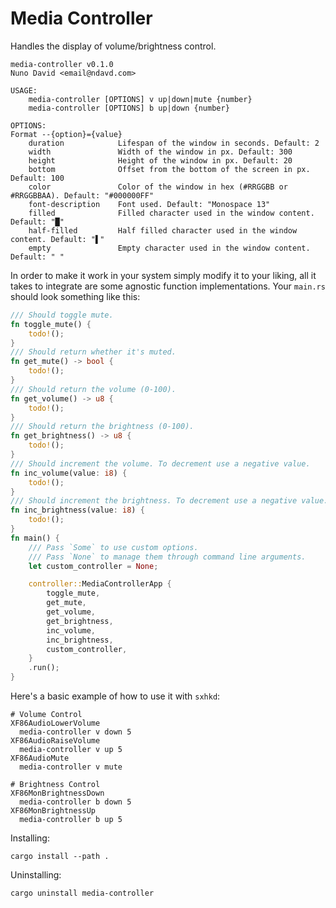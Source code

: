 # Media Controller

Handles the display of volume/brightness control.

```
media-controller v0.1.0
Nuno David <email@ndavd.com>

USAGE:
    media-controller [OPTIONS] v up|down|mute {number}
    media-controller [OPTIONS] b up|down {number}

OPTIONS:
Format --{option}={value}
    duration            Lifespan of the window in seconds. Default: 2
    width               Width of the window in px. Default: 300
    height              Height of the window in px. Default: 20
    bottom              Offset from the bottom of the screen in px. Default: 100
    color               Color of the window in hex (#RRGGBB or #RRGGBBAA). Default: "#000000FF"
    font-description    Font used. Default: "Monospace 13"
    filled              Filled character used in the window content. Default: "█"
    half-filled         Half filled character used in the window content. Default: "▌"
    empty               Empty character used in the window content. Default: " "
```

In order to make it work in your system simply modify it to your liking, all it
takes to integrate are some agnostic function implementations. Your `main.rs`
should look something like this:

```rust
/// Should toggle mute.
fn toggle_mute() {
    todo!();
}
/// Should return whether it's muted.
fn get_mute() -> bool {
    todo!();
}
/// Should return the volume (0-100).
fn get_volume() -> u8 {
    todo!();
}
/// Should return the brightness (0-100).
fn get_brightness() -> u8 {
    todo!();
}
/// Should increment the volume. To decrement use a negative value.
fn inc_volume(value: i8) {
    todo!();
}
/// Should increment the brightness. To decrement use a negative value.
fn inc_brightness(value: i8) {
    todo!();
}
fn main() {
    /// Pass `Some` to use custom options.
    /// Pass `None` to manage them through command line arguments.
    let custom_controller = None;

    controller::MediaControllerApp {
        toggle_mute,
        get_mute,
        get_volume,
        get_brightness,
        inc_volume,
        inc_brightness,
        custom_controller,
    }
    .run();
}
```

Here's a basic example of how to use it with `sxhkd`:

```
# Volume Control
XF86AudioLowerVolume
  media-controller v down 5
XF86AudioRaiseVolume
  media-controller v up 5
XF86AudioMute
  media-controller v mute

# Brightness Control
XF86MonBrightnessDown
  media-controller b down 5
XF86MonBrightnessUp
  media-controller b up 5
```

Installing:

```
cargo install --path .
```

Uninstalling:

```
cargo uninstall media-controller
```
